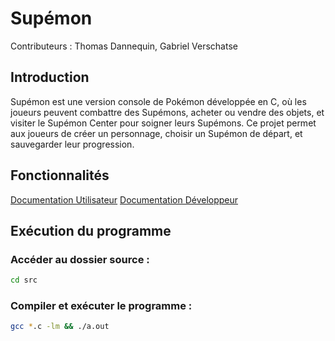 # Supémon
Contributeurs : Thomas Dannequin, Gabriel Verschatse

## Introduction
Supémon est une version console de Pokémon développée en C, où les joueurs peuvent combattre des Supémons, 
acheter ou vendre des objets, et visiter le Supémon Center pour soigner leurs Supémons. 
Ce projet permet aux joueurs de créer un personnage, choisir un Supémon de départ, et sauvegarder leur progression.

## Fonctionnalités
[Documentation Utilisateur](doc/User_doc.md)
[Documentation Développeur](doc/Tech_doc.md)

## Exécution du programme

### Accéder au dossier source :
```bash
cd src
```
### Compiler et exécuter le programme :
```bash
gcc *.c -lm && ./a.out
